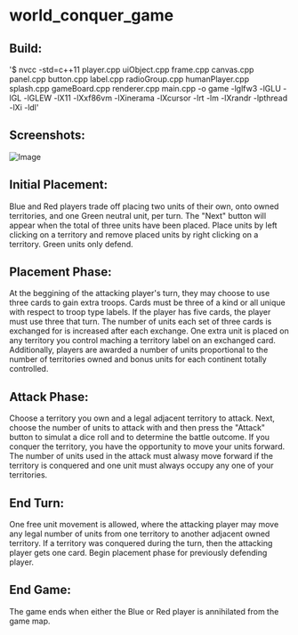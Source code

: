 # world_conquer_game

## Build:
'$ nvcc -std=c++11 player.cpp uiObject.cpp frame.cpp canvas.cpp panel.cpp button.cpp label.cpp radioGroup.cpp humanPlayer.cpp splash.cpp gameBoard.cpp renderer.cpp main.cpp -o game -lglfw3 -lGLU -lGL -lGLEW -lX11 -lXxf86vm -lXinerama -lXcursor -lrt -lm -lXrandr -lpthread -lXi -ldl'

## Screenshots:

![Image](https://github.com/keseribp/world_conquer_game/blob/master/screenshot.png)

## Initial Placement:

Blue and Red players trade off placing two units of their own, onto owned territories, and one Green neutral unit, per turn. The "Next" button will appear when the total of three units have been placed. Place units by left clicking on a territory and remove placed units by right clicking on a territory. Green units only defend.

## Placement Phase:

At the beggining of the attacking player's turn, they may choose to use three cards to gain extra troops. Cards must be three of a kind or all unique with respect to troop type labels. If the player has five cards, the player must use three that turn. The number of units each set of three cards is exchanged for is increased after each exchange. One extra unit is placed on any territory you control maching a territory label on an exchanged card. Additionally, players are awarded a number of units proportional to the number of territories owned and bonus units for each continent totally controlled.

## Attack Phase:

Choose a territory you own and a legal adjacent territory to attack. Next, choose the number of units to attack with and then press the "Attack" button to simulat a dice roll and to determine the battle outcome. If you conquer the territory, you have the opportunity to move your units forward. The number of units used in the attack must alwasy move forward if the territory is conquered and one unit must always occupy any one of your territories.

## End Turn:

One free unit movement is allowed, where the attacking player may move any legal number of units from one territory to another adjacent owned territory. If a territory was conquered during the turn, then the attacking player gets one card. Begin placement phase for previously defending player.

## End Game:

The game ends when either the Blue or Red player is annihilated from the game map.
